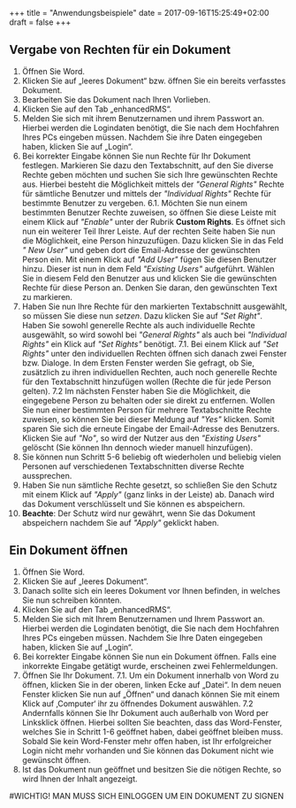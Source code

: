 +++
title = "Anwendungsbeispiele"
date = 2017-09-16T15:25:49+02:00
draft = false
+++



## Vergabe von Rechten für ein Dokument
1. Öffnen Sie Word.
2. Klicken Sie auf „leeres Dokument“ bzw. öffnen Sie ein bereits verfasstes Dokument.
3. Bearbeiten Sie das Dokument nach Ihren Vorlieben.
4. Klicken Sie auf den Tab „enhancedRMS“.
5. Melden Sie sich mit ihrem Benutzernamen und ihrem Passwort an. Hierbei werden die Logindaten benötigt, die Sie nach dem Hochfahren Ihres PCs eingeben müssen.  Nachdem Sie ihre Daten eingegeben haben, klicken Sie auf „Login“.
6. Bei korrekter Eingabe können Sie nun Rechte für Ihr Dokument festlegen. Markieren Sie dazu den Textabschnitt, auf den Sie diverse Rechte geben möchten und suchen Sie sich Ihre gewünschten Rechte aus. Hierbei besteht die Möglichkeit mittels der *"General Rights"* Rechte für sämtliche Benutzer und mittels der *"Individual Rights"* Rechte für bestimmte Benutzer zu vergeben.
6.1. Möchten Sie nun einem bestimmten Benutzer Rechte zuweisen, so öffnen Sie diese Leiste mit einem Klick auf *"Enable"* unter der Rubrik **Custom Rights**. Es öffnet sich nun ein weiterer Teil Ihrer Leiste. Auf der rechten Seite haben Sie nun die Möglichkeit, eine Person hinzuzufügen. Dazu klicken Sie in das Feld *" New User"* und geben dort die Email-Adresse der gewünschten Person ein. Mit einem Klick auf *"Add User"* fügen Sie diesen Benutzer hinzu. Dieser ist nun in dem Feld *"Existing Users"* aufgeführt. Wählen Sie in diesem Feld den Benutzer aus und klicken Sie die gewünschten Rechte für diese Person an. Denken Sie daran, den gewünschten Text zu markieren.
7. Haben Sie nun Ihre Rechte für den markierten Textabschnitt ausgewählt, so müssen Sie diese nun *setzen*. Dazu klicken Sie auf *"Set Right"*. Haben Sie sowohl generelle Rechte als auch individuelle Rechte ausgewählt, so wird sowohl bei *"General Rights"* als auch bei *"Individual Rights"* ein Klick auf *"Set Rights"* benötigt.
7.1. Bei einem Klick auf *"Set Rights"* unter den individuellen Rechten öffnen sich danach zwei Fenster bzw. Dialoge. In dem Ersten Fenster werden Sie gefragt, ob Sie, zusätzlich zu ihren individuellen Rechten, auch noch generelle Rechte für den Textabschnitt hinzufügen wollen (Rechte die für jede Person gelten).
7.2 Im nächsten Fenster haben Sie die Möglichkeit, die eingegebene Person zu behalten oder sie direkt zu entfernen. Wollen Sie nun einer bestimmten Person für mehrere Textabschnitte Rechte zuweisen, so können Sie bei dieser Meldung auf *"Yes"* klicken. Somit sparen Sie sich die erneute Eingabe der Email-Adresse des Benutzers. Klicken Sie auf *"No"*, so wird der Nutzer aus den *"Existing Users"* gelöscht (Sie können Ihn dennoch wieder manuell hinzufügen).
8. Sie können nun Schritt 5-6 beliebig oft wiederholen und beliebig vielen Personen auf verschiedenen Textabschnitten diverse Rechte aussprechen. 
9. Haben Sie nun sämtliche Rechte gesetzt, so schließen Sie den Schutz mit einem Klick auf *"Apply"* (ganz links in der Leiste) ab. Danach wird das Dokument verschlüsselt und Sie können es abspeichern.
10. **Beachte**: Der Schutz wird nur gewährt, wenn Sie das Dokument abspeichern nachdem Sie auf *"Apply"* geklickt haben.


## Ein Dokument öffnen

1. Öffnen Sie Word.
2. Klicken Sie auf „leeres Dokument“.
3. Danach sollte sich ein leeres Dokument vor Ihnen befinden, in welches Sie nun schreiben könnten.
4. Klicken Sie auf den Tab „enhancedRMS“.
5. Melden Sie sich mit Ihrem Benutzernamen und Ihrem Passwort an. Hierbei werden die Logindaten benötigt, die Sie nach dem Hochfahren Ihres PCs eingeben müssen.  Nachdem Sie Ihre Daten eingegeben haben, klicken Sie auf „Login“.
6. Bei korrekter Eingabe können Sie nun ein Dokument öffnen. Falls eine inkorrekte Eingabe getätigt wurde, erscheinen zwei Fehlermeldungen.
7. Öffnen Sie Ihr Dokument.
7.1. Um ein Dokument innerhalb von Word zu öffnen, klicken Sie in der oberen, linken Ecke auf „Datei“. In dem neuen Fenster klicken Sie nun auf „Öffnen“ und danach können Sie mit einem Klick auf ‚Computer‘ ihr zu öffnendes Dokument auswählen.
7.2 Andernfalls können Sie Ihr Dokument auch außerhalb von Word per Linksklick öffnen. Hierbei sollten Sie beachten, dass das Word-Fenster, welches Sie in Schritt 1-6 geöffnet haben, dabei geöffnet bleiben muss. Sobald Sie kein Word-Fenster mehr offen haben, ist Ihr erfolgreicher Login nicht mehr vorhanden und Sie können das Dokument nicht wie gewünscht öffnen.
8. Ist das Dokument nun geöffnet und besitzen Sie die nötigen Rechte, so wird Ihnen der Inhalt angezeigt.



#WICHTIG! MAN MUSS SICH EINLOGGEN UM EIN DOKUMENT ZU SIGNEN
